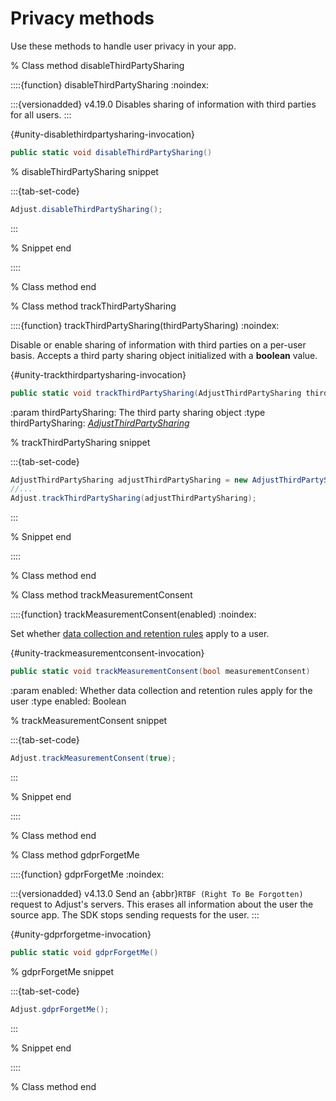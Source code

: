 # Privacy methods

Use these methods to handle user privacy in your app.

% Class method disableThirdPartySharing

::::{function} disableThirdPartySharing
:noindex:

:::{versionadded} v4.19.0
Disables sharing of information with third parties for all users.
:::

{#unity-disablethirdpartysharing-invocation}
```c#
public static void disableThirdPartySharing()
```

% disableThirdPartySharing snippet

:::{tab-set-code}

```c#
Adjust.disableThirdPartySharing();
```

:::

% Snippet end

::::

% Class method end

% Class method trackThirdPartySharing

::::{function} trackThirdPartySharing(thirdPartySharing)
:noindex:

Disable or enable sharing of information with third parties on a per-user basis. Accepts a third party sharing object initialized with a **boolean** value.

{#unity-trackthirdpartysharing-invocation}
```c#
public static void trackThirdPartySharing(AdjustThirdPartySharing thirdPartySharing)
```

:param thirdPartySharing: The third party sharing object
:type thirdPartySharing: [*AdjustThirdPartySharing*](/unity/reference/AdjustThirdPartySharing.md)

% trackThirdPartySharing snippet

:::{tab-set-code}

```c#
AdjustThirdPartySharing adjustThirdPartySharing = new AdjustThirdPartySharing(true);
//...
Adjust.trackThirdPartySharing(adjustThirdPartySharing);
```

:::

% Snippet end

::::

% Class method end

% Class method trackMeasurementConsent

::::{function} trackMeasurementConsent(enabled)
:noindex:

Set whether [data collection and retention rules](https://help.adjust.com/en/article/manage-data-collection-and-retention) apply to a user.

{#unity-trackmeasurementconsent-invocation}
```c#
public static void trackMeasurementConsent(bool measurementConsent)
```

:param enabled: Whether data collection and retention rules apply for the user
:type enabled: Boolean

% trackMeasurementConsent snippet

:::{tab-set-code}

```c#
Adjust.trackMeasurementConsent(true);
```

:::

% Snippet end

::::

% Class method end

% Class method gdprForgetMe

::::{function} gdprForgetMe
:noindex:

:::{versionadded} v4.13.0
Send an {abbr}`RTBF (Right To Be Forgotten)` request to Adjust's servers. This erases all information about the user the source app. The SDK stops sending requests for the user.
:::

{#unity-gdprforgetme-invocation}
```c#
public static void gdprForgetMe()
```

% gdprForgetMe snippet

:::{tab-set-code}

```c#
Adjust.gdprForgetMe();
```

:::

% Snippet end

::::

% Class method end
